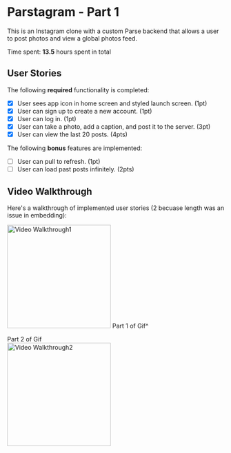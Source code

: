 # Parstagram - Part 1

This is an Instagram clone with a custom Parse backend that allows a user to post photos and view a global photos feed.

Time spent: **13.5** hours spent in total

## User Stories

The following **required** functionality is completed:

- [X] User sees app icon in home screen and styled launch screen. (1pt)
- [X] User can sign up to create a new account. (1pt)
- [X] User can log in. (1pt)
- [X] User can take a photo, add a caption, and post it to the server. (3pt)
- [X] User can view the last 20 posts. (4pts)

The following **bonus** features are implemented:

- [ ] User can pull to refresh. (1pt)
- [ ] User can load past posts infinitely. (2pts)

## Video Walkthrough

Here's a walkthrough of implemented user stories (2 becuase length was an issue in embedding):

<img src='https://imgur.com/SlRkUIH' title='Video Walkthrough1' width='240' alt='Video Walkthrough1' />
Part 1 of Gif^

Part 2 of Gif<br>
<img src='https://imgur.com/fuHYVHp.gif' title='Video Walkthrough2' width='240' alt='Video Walkthrough2' />

